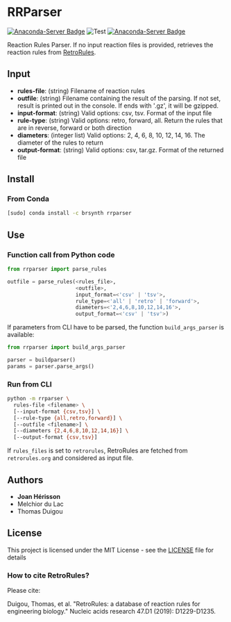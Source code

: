 # RRParser

[![Anaconda-Server Badge](https://anaconda.org/brsynth/rrparser/badges/latest_release_date.svg)](https://anaconda.org/brsynth/rrparser) ![Test](https://github.com/brsynth/RRulesParser/workflows/Test/badge.svg) [![Anaconda-Server Badge](https://anaconda.org/brsynth/rrparser/badges/version.svg)](https://anaconda.org/brsynth/rrparser)

Reaction Rules Parser. If no input reaction files is provided, retrieves the reaction rules from [RetroRules](https://retrorules.org).

## Input

* **rules-file**: (string) Filename of reaction rules
* **outfile**: (string) Filename containing the result of the parsing. If not set, result is printed out in the console. If ends with '.gz', it will be gzipped.
* **input-format**: (string) Valid options: csv, tsv. Format of the input file
* **rule-type**: (string) Valid options: retro, forward, all. Return the rules that are in reverse, forward or both direction
* **diameters**: (integer list) Valid options: 2, 4, 6, 8, 10, 12, 14, 16. The diameter of the rules to return
* **output-format**: (string) Valid options: csv, tar.gz. Format of the returned file


## Install
### From Conda
```sh
[sudo] conda install -c brsynth rrparser
```

## Use

### Function call from Python code
```python
from rrparser import parse_rules

outfile = parse_rules(<rules_file>,
                      <outfile>,
                      input_format=<'csv' | 'tsv'>,
                      rule_type=<'all' | 'retro' | 'forward'>,
                      diameters=<'2,4,6,8,10,12,14,16'>,
                      output_format=<'csv' | 'tsv'>)
```

If parameters from CLI have to be parsed, the function `build_args_parser` is available:
```python
from rrparser import build_args_parser

parser = buildparser()
params = parser.parse_args()
```

### Run from CLI
```sh
python -m rrparser \
  rules-file <filename> \
  [--input-format {csv,tsv}] \
  [--rule-type {all,retro,forward}] \
  [--outfile <filename>] \
  [--diameters {2,4,6,8,10,12,14,16}] \
  [--output-format {csv,tsv}]
```
If `rules_files` is set to `retrorules`, RetroRules are fetched from `retrorules.org` and considered as input file.

## Authors

* **Joan Hérisson**
* Melchior du Lac
* Thomas Duigou

## License

This project is licensed under the MIT License - see the [LICENSE](LICENSE) file for details

### How to cite RetroRules?
Please cite:

Duigou, Thomas, et al. "RetroRules: a database of reaction rules for engineering biology." Nucleic acids research 47.D1 (2019): D1229-D1235.
